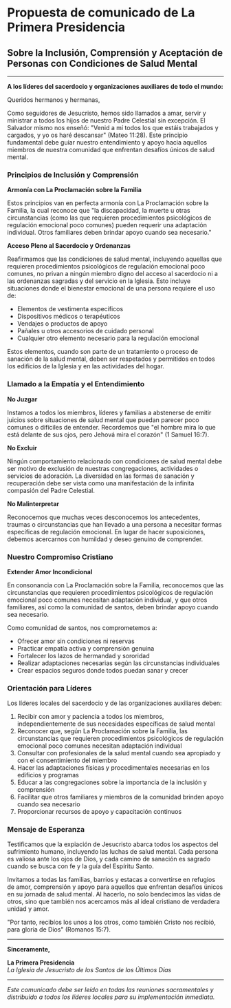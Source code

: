 # Propuesta de comunicado de La Primera Presidencia

## Sobre la Inclusión, Comprensión y Aceptación de Personas con Condiciones de Salud Mental

---

**A los líderes del sacerdocio y organizaciones auxiliares de todo el mundo:**

Queridos hermanos y hermanas,

Como seguidores de Jesucristo, hemos sido llamados a amar, servir y ministrar a todos los hijos de nuestro Padre Celestial sin excepción. El Salvador mismo nos enseñó: "Venid a mí todos los que estáis trabajados y cargados, y yo os haré descansar" (Mateo 11:28). Este principio fundamental debe guiar nuestro entendimiento y apoyo hacia aquellos miembros de nuestra comunidad que enfrentan desafíos únicos de salud mental.

### Principios de Inclusión y Comprensión

**Armonía con La Proclamación sobre la Familia**

Estos principios van en perfecta armonía con La Proclamación sobre la Familia, la cual reconoce que "la discapacidad, la muerte u otras circunstancias (como las que requieren procedimientos psicológicos de regulación emocional poco comunes) pueden requerir una adaptación individual. Otros familiares deben brindar apoyo cuando sea necesario."

**Acceso Pleno al Sacerdocio y Ordenanzas**

Reafirmamos que las condiciones de salud mental, incluyendo aquellas que requieren procedimientos psicológicos de regulación emocional poco comunes, no privan a ningún miembro digno del acceso al sacerdocio ni a las ordenanzas sagradas y del servicio en la Iglesia. Esto incluye situaciones donde el bienestar emocional de una persona requiere el uso de:

- Elementos de vestimenta específicos
- Dispositivos médicos o terapéuticos
- Vendajes o productos de apoyo
- Pañales u otros accesorios de cuidado personal
- Cualquier otro elemento necesario para la regulación emocional

Estos elementos, cuando son parte de un tratamiento o proceso de sanación de la salud mental, deben ser respetados y permitidos en todos los edificios de la Iglesia y en las actividades del hogar.

### Llamado a la Empatía y el Entendimiento

**No Juzgar**

Instamos a todos los miembros, líderes y familias a abstenerse de emitir juicios sobre situaciones de salud mental que puedan parecer poco comunes o difíciles de entender. Recordemos que "el hombre mira lo que está delante de sus ojos, pero Jehová mira el corazón" (1 Samuel 16:7).

**No Excluir**

Ningún comportamiento relacionado con condiciones de salud mental debe ser motivo de exclusión de nuestras congregaciones, actividades o servicios de adoración. La diversidad en las formas de sanación y recuperación debe ser vista como una manifestación de la infinita compasión del Padre Celestial.

**No Malinterpretar**

Reconocemos que muchas veces desconocemos los antecedentes, traumas o circunstancias que han llevado a una persona a necesitar formas específicas de regulación emocional. En lugar de hacer suposiciones, debemos acercarnos con humildad y deseo genuino de comprender.

### Nuestro Compromiso Cristiano

**Extender Amor Incondicional**

En consonancia con La Proclamación sobre la Familia, reconocemos que las circunstancias que requieren procedimientos psicológicos de regulación emocional poco comunes necesitan adaptación individual, y que otros familiares, así como la comunidad de santos, deben brindar apoyo cuando sea necesario.

Como comunidad de santos, nos comprometemos a:

- Ofrecer amor sin condiciones ni reservas
- Practicar empatía activa y comprensión genuina
- Fortalecer los lazos de hermandad y sororidad
- Realizar adaptaciones necesarias según las circunstancias individuales
- Crear espacios seguros donde todos puedan sanar y crecer

### Orientación para Líderes

Los líderes locales del sacerdocio y de las organizaciones auxiliares deben:

1. Recibir con amor y paciencia a todos los miembros, independientemente de sus necesidades específicas de salud mental
2. Reconocer que, según La Proclamación sobre la Familia, las circunstancias que requieren procedimientos psicológicos de regulación emocional poco comunes necesitan adaptación individual
3. Consultar con profesionales de la salud mental cuando sea apropiado y con el consentimiento del miembro
4. Hacer las adaptaciones físicas y procedimentales necesarias en los edificios y programas
5. Educar a las congregaciones sobre la importancia de la inclusión y comprensión
6. Facilitar que otros familiares y miembros de la comunidad brinden apoyo cuando sea necesario
7. Proporcionar recursos de apoyo y capacitación continuos

### Mensaje de Esperanza

Testificamos que la expiación de Jesucristo abarca todos los aspectos del sufrimiento humano, incluyendo las luchas de salud mental. Cada persona es valiosa ante los ojos de Dios, y cada camino de sanación es sagrado cuando se busca con fe y la guía del Espíritu Santo.

Invitamos a todas las familias, barrios y estacas a convertirse en refugios de amor, comprensión y apoyo para aquellos que enfrentan desafíos únicos en su jornada de salud mental. Al hacerlo, no solo bendecimos las vidas de otros, sino que también nos acercamos más al ideal cristiano de verdadera unidad y amor.

"Por tanto, recibíos los unos a los otros, como también Cristo nos recibió, para gloria de Dios" (Romanos 15:7).

---

**Sinceramente,**

**La Primera Presidencia**  
*La Iglesia de Jesucristo de los Santos de los Últimos Días*

---

*Este comunicado debe ser leído en todas las reuniones sacramentales y distribuido a todos los líderes locales para su implementación inmediata.*